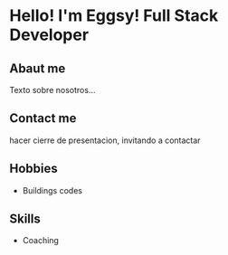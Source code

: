 # Hello! I'm Eggsy! Full Stack Developer
## Abaut me

Texto sobre nosotros...
## Contact me

hacer cierre de presentacion, invitando a contactar

## Hobbies

- Buildings codes

## Skills
- Coaching
